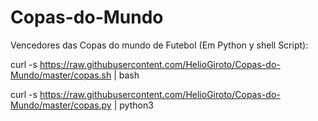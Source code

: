 # Copas-do-Mundo
Vencedores das Copas do mundo de Futebol (Em Python y shell Script):

curl -s https://raw.githubusercontent.com/HelioGiroto/Copas-do-Mundo/master/copas.sh | bash

curl -s https://raw.githubusercontent.com/HelioGiroto/Copas-do-Mundo/master/copas.py | python3
